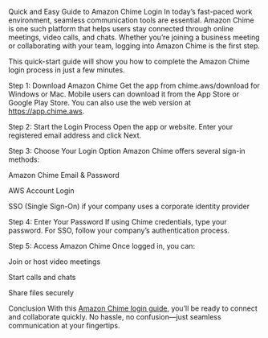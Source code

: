 Quick and Easy Guide to Amazon Chime Login
In today’s fast-paced work environment, seamless communication tools are essential. Amazon Chime is one such platform that helps users stay connected through online meetings, video calls, and chats. Whether you’re joining a business meeting or collaborating with your team, logging into Amazon Chime is the first step.

This quick-start guide will show you how to complete the Amazon Chime login process in just a few minutes.

Step 1: Download Amazon Chime
Get the app from chime.aws/download for Windows or Mac. Mobile users can download it from the App Store or Google Play Store. You can also use the web version at https://app.chime.aws.

Step 2: Start the Login Process
Open the app or website. Enter your registered email address and click Next.

Step 3: Choose Your Login Option
Amazon Chime offers several sign-in methods:

Amazon Chime Email & Password

AWS Account Login

SSO (Single Sign-On) if your company uses a corporate identity provider

Step 4: Enter Your Password
If using Chime credentials, type your password. For SSO, follow your company’s authentication process.

Step 5: Access Amazon Chime
Once logged in, you can:

Join or host video meetings

Start calls and chats

Share files securely

Conclusion
With this [Amazon Chime login guide](https://www.tycoonstory.com/amazon-chime-login/), you’ll be ready to connect and collaborate quickly. No hassle, no confusion—just seamless communication at your fingertips.

